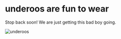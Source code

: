 # underoos are fun to wear

Stop back soon! We are just getting this bad boy going.

![underoos](http://oofblamargh.typepad.com/.a/6a0120a6b84d21970b01543408e128970c-800wi "title")

